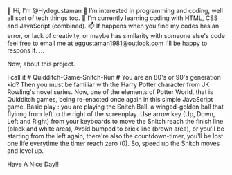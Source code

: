 👋 Hi, I’m @Hydegustaman
👀 I’m interested in programming and coding, well all sort of tech things too.
🌱 I’m currently learning coding with HTML, CSS and JavaScript (combined).
📫 If happens when you find my codes has an error, or lack of creativity, or maybe has similarity with someone else's code feel free to email me at eggustaman1981@outlook.com I'll be happy to respons it.
 ...

Now, about this project. 

I call it # Quidditch-Game-Snitch-Run #
You are an 80's or 90's generation kid? Then you must be familiar with the Harry Potter character from JK Rowling's novel series. Now, one of the elements of Potter World, that is Quidditch games, being re-enacted once again in this simple JavaScript game.
Basic play : you are playing the Snitch Ball, a winged-golden ball that flyinng from left to the right of the screenplay.
Use arrow key (Up, Down, Left and Right) from your keyboards to move the Snitch reach the finish line (black and white area),
Avoid bumped to brick line (brown area), or you'll be starting from the left again, there're also the countdown-timer,
you'll be lost one life everytime the timer reach zero (0). So, speed up the Snitch moves and level up.

Have A Nice Day!!
